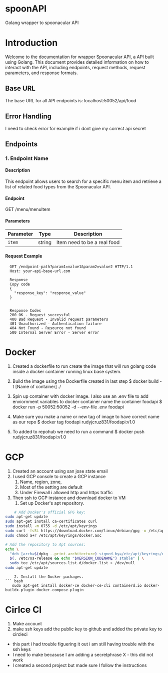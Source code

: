# spoonAPI
 Golang wrapper to spoonacular API 


## 

# Introduction

Welcome to the documentation for wrapper Spoonacular API, a  API built using Golang. This document provides detailed information on how to interact with the API, including endpoints, request methods, request parameters, and response formats.

## Base URL

The base URL for all API endpoints is:
    localhost:50052/api/food


## Error Handling

 I need to check error for example if i dont give my correct api secret

## Endpoints

### 1. Endpoint Name

#### Description

This endpoint allows users to search for a specific menu item and retrieve a list of related food types from the Spoonacular API.

#### Endpoint

GET /menu/menuItem

#### Parameters

| Parameter  | Type   | Description                       |
|------------|--------|-----------------------------------|
| `item`     | string | Item need to be a real food       |


#### Request Example

```http
  GET /endpoint-path?param1=value1&param2=value2 HTTP/1.1
  Host: your-api-base-url.com

  Response
  Copy code
  {
    "response_key": "response_value"
  }


  Response Codes
  200 OK - Request successful
  400 Bad Request - Invalid request parameters
  401 Unauthorized - Authentication failure
  404 Not Found - Resource not found
  500 Internal Server Error - Server error

```

# Docker

1. Created a dockerfile to run create the image that will run golang code inside a docker container running linux base system.

2. Build the image using the Dockerfile created in last step
  $ docker build -t [Name of container] ./

3. Spin up container with docker image. I also use an .env file to add enviornment variables to docker container name the container foodapi
  $ docker run -p 50052:50052 -d  --env-file .env foodapi  

4. Make sure you make a name or new tag of image to have correct name as our repo
 $ docker tag foodapi rudyjcruz831/foodapi:v1.0 

5. To added to repohub we need to run a command
 $ docker push rudyjcruz831/foodapi:v1.0

 # GCP 
 
 1. Created an account using san jose state email 
 2. I used GCP console to create a GCP instance
    1. Name, region, zone, 
    2. Most of the setting are default
    3. Under Firewall i allowed http and https traffic
 3. Then ssh to GCP instance and download docker to VM
    1. Set up Docker's apt repository.
```bash 
    # Add Docker's official GPG key: 
sudo apt-get update
sudo apt-get install ca-certificates curl
sudo install -m 0755 -d /etc/apt/keyrings
sudo curl -fsSL https://download.docker.com/linux/debian/gpg -o /etc/apt/keyrings/docker.asc
sudo chmod a+r /etc/apt/keyrings/docker.asc

# Add the repository to Apt sources:
echo \
  "deb [arch=$(dpkg --print-architecture) signed-by=/etc/apt/keyrings/docker.asc] https://download.docker.com/linux/debian \
  $(. /etc/os-release && echo "$VERSION_CODENAME") stable" | \
  sudo tee /etc/apt/sources.list.d/docker.list > /dev/null
sudo apt-get update 
```
```
    2. Install the Docker packages.
``` bash 
   sudo apt-get install docker-ce docker-ce-cli containerd.io docker-buildx-plugin docker-compose-plugin
```

# Cirlce CI
1. Make account
2. make ssh keys add the public key to github and added the private key to circleci
  - this part i had trouble figuering it out i am still having trouble with the ssh keys
  - I need to make becasuse I am adding a secretphrase  X - this did not work
  - I created a second project but made sure I follow the instructions 
